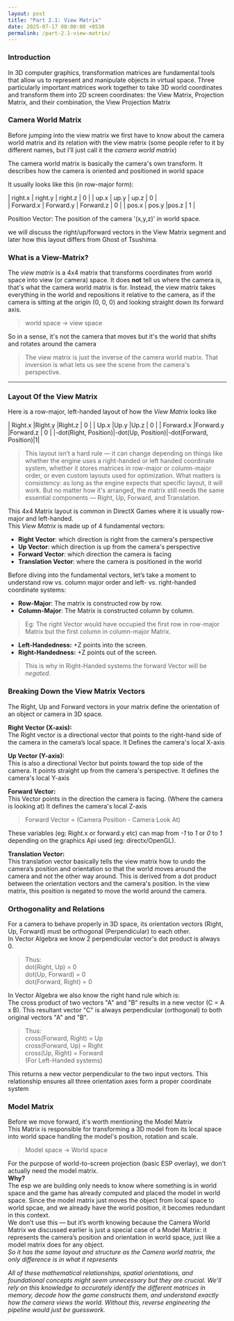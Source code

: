 ```yaml
---
layout: post
title: "Part 2.1: View Matrix"
date: 2025-07-17 00:00:00 +0530
permalink: /part-2.1-view-matrix/
---
```


### Introduction

In 3D computer graphics, transformation matrices are fundamental tools that allow us to represent and manipulate objects in virtual space. 
Three particularly important matrices work together to take 3D world coordinates and transform them into 2D screen coordinates: the 
View Matrix, Projection Matrix, and their combination, the View Projection Matrix

### **Camera World Matrix**

Before jumping into the view matrix we first have to know about the camera world matrix and its relation with the view matrix
(some people refer to it by different names, but I’ll just call it the *camera world matrix*)

The camera world matrix is basically the camera's own transform. It describes how the
camera is oriented and positioned in world space 

It usually looks like this (in row-major form):

| right.x  | right.y  | right.z | 0 |
| up.x	   | up.y     |	up.z    | 0 |		
| Forward.x | Forward.y | Forward.z | 0 |
| pos.x | pos.y  |pos.z	| 1 |

Position Vector:
The position of the camera '(x,y,z)' in world space.

we will discuss the right/up/forward vectors in the View Matrix segment and later how this layout differs from Ghost of Tsushima.

### **What is a View-Matrix?**

The *view matrix* is a 4x4 matrix that transforms coordinates from world space into view (or camera) space. It does **not** tell us where the camera is,
that's what the camera world matrix is for. Instead, the view matrix takes everything in the world and repositions it relative to the camera, 
as if the camera is sitting at the origin (0, 0, 0) and looking straight down its forward axis.

> world space -> view space

So in a sense, it's not the camera that moves but it's the world that shifts and rotates around the camera

> The view matrix is just the inverse of the camera world matrix. That inversion is what lets us see the scene from the camera's perspective.

---

### **Layout Of the View Matrix**

Here is a row-major, left-handed layout of how the *View Matrix* looks like 

| Right.x   |Right.y   |Right.z   | 0 |
| Up.x      |Up.y      |Up.z      | 0 |
| Forward.x |Forward.y |Forward.z | 0 |
|-dot(Right, Position)|-dot(Up, Position)|-dot(Forward, Position)|1|

>This layout isn’t a hard rule — it can change depending on things like whether the engine uses a right-handed or left handed coordinate system, whether it stores matrices in row-major or column-major order, or even custom layouts used for optimization. What matters is consistency: as long as the engine expects that specific layout, it will work. But no matter how it's arranged, the matrix still needs the same essential components — Right, Up, Forward, and Translation.

This 4x4 Matrix layout is common in DirectX Games where it is usually row-major and left-handed.  
This *View Matrix* is made up of 4 fundamental vectors:
- **Right Vector**:  which direction is right from the camera's perspective
- **Up Vector**: which direction is up from the camera's perspective
- **Forward Vector**: which direction the camera is facing
- **Translation Vector**: where the camera is positioned in the world

Before diving into the fundamental vectors, let’s take a moment to understand row vs. column major order and left- vs. right-handed coordinate systems:

- **Row-Major**:
The matrix is constructed row by row.
- **Column-Major**:
The Matrix is constructed column by column.

> Eg: The right Vector would have occupied the first row in row-major Matrix but the first column in column-major Matrix.

- **Left-Handedness:**
+Z points into the screen.
- **Right-Handedness:**
+Z points out of the screen.

>This is why in Right-Handed systems the forward Vector will be *negated*.

### **Breaking Down the View Matrix Vectors**

The Right, Up and Forward vectors in your matrix define the orientation of an object or camera in 3D space.

**Right Vector (X-axis):**  
The Right vector is a directional vector that points to the right-hand side of the camera in the camera’s local space.
It Defines the camera's local X-axis

**Up Vector (Y-axis):**  
This is also a directional Vector but points toward the top side of the camera. It points straight up from the camera's perspective.
It defines the camera's local Y-axis

**Forward Vector:**  
This Vector points in the direction the camera is facing. (Where the camera is looking at)
It defines the camera's local Z-axis
> Forward Vector = (Camera Position - Camera Look At)

These variables (eg: Right.x or forward.y etc) can map from *-1* to *1* or *0* to *1* depending on the graphics Api used (eg: directx/OpenGL).  

**Translation Vector:**  
This translation vector basically tells the view matrix how to undo the camera’s position and orientation so that the world moves around the camera and not the other way around.
This is derived from a dot product between the orientation vectors and the camera's position.
In the view matrix, this position is negated to move the world around the camera.

### **Orthogonality and Relations**

For a camera to behave properly in 3D space, its orientation vectors (Right, Up, Forward) must be orthogonal (Perpendicular) to each other.   
In Vector Algebra we know 2 perpendicular vector's dot product is always 0.  
>Thus:  
dot(Right, Up) = 0  
dot(Up, Forward) = 0  
dot(Forward, Right) = 0

In Vector Algebra we also know the right hand rule which is:  
The cross product of two vectors "A" and "B" results in a new vector (C = A x B). This resultant vector "C" is always perpendicular (orthogonal) 
to both original vectors "A" and "B".
>Thus:  
cross(Forward, Right) = Up  
cross(Forward, Up) = Right  
cross(Up, Right) = Forward  
(For Left-Handed systems)

This returns a new vector perpendicular to the two input vectors. This relationship ensures all three orientation axes form a proper 
coordinate system

### **Model Matrix**

Before we move forward, it's worth mentioning the Model Matrix  
This Matrix is responsible for transforming a 3D model from its local space into world space handling the model's position, rotation and scale.
>Model space -> World space

For the purpose of world-to-screen projection (basic ESP overlay), we don't actually need the model matrix.  
**Why?**  
The esp we are building only needs to know where something is in world space and the game has already computed and placed the model in world space.
Since the model matrix just moves the object from local space to world spcae, and we already have the world position, it becomes redundant in this
context.  
We don't use this — but it’s worth knowing because the Camera World Matrix we discussed earlier is just a special case of a Model Matrix: it represents the 
camera’s position and orientation in world space, just like a model matrix does for any object.  
*So it has the same layout and structure as the Camera world matrix, the only difference is in what it represents*

*All of these mathematical relationships, spatial orientations, and foundational concepts might seem unnecessary but they are crucial. We’ll
rely on this knowledge to accurately identify the different matrices in memory, decode how the game constructs them, and understand exactly
how the camera views the world. Without this, reverse engineering the pipeline would just be guesswork.*
 



































